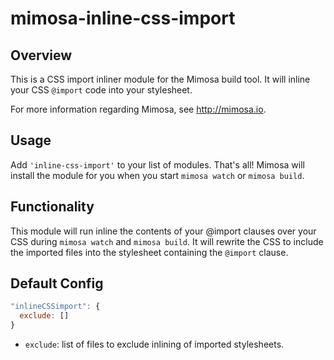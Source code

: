 mimosa-inline-css-import
===========

## Overview

This is a CSS import inliner module for the Mimosa build tool. It will inline your CSS `@import` code into your stylesheet.

For more information regarding Mimosa, see http://mimosa.io.

## Usage

Add `'inline-css-import'` to your list of modules.  That's all!  Mimosa will install the module for you when you start `mimosa watch` or `mimosa build`.

## Functionality

This module will run inline the contents of your @import clauses over your CSS during `mimosa watch` and `mimosa build`.  It will rewrite the CSS to include the imported files into the stylesheet containing the `@import` clause.

## Default Config

```javascript
"inlineCSSimport": {
  exclude: []
}
```

* `exclude`: list of files to exclude inlining of imported stylesheets.
